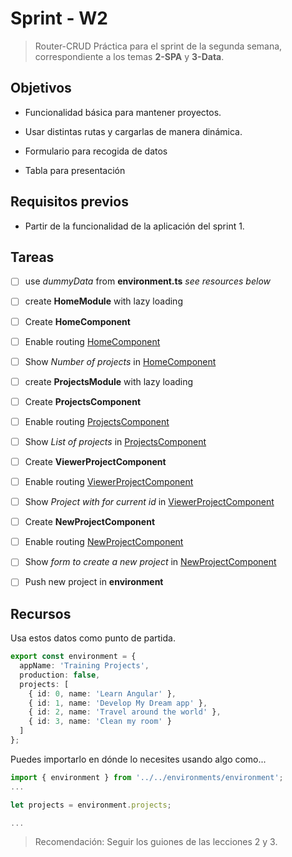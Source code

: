 # Sprint - W2
> Router-CRUD
Práctica para el sprint de la segunda semana, correspondiente a los temas **2-SPA** y **3-Data**.

## Objetivos

- Funcionalidad básica para mantener proyectos.

- Usar distintas rutas y cargarlas de manera dinámica.

- Formulario para recogida de datos

- Tabla para presentación

## Requisitos previos

- Partir de la funcionalidad de la aplicación del sprint 1.


## Tareas

- [ ] use _dummyData_ from **environment.ts** _see resources below_
- [ ] create **HomeModule** with lazy loading
- [ ] Create **HomeComponent**
- [ ] Enable routing [HomeComponent](/)
- [ ] Show _Number of projects_ in [HomeComponent](/)
- [ ] create **ProjectsModule** with lazy loading
- [ ] Create **ProjectsComponent**
- [ ] Enable routing [ProjectsComponent](/projects)
- [ ] Show _List of projects_ in [ProjectsComponent](/projects)
- [ ] Create **ViewerProjectComponent**
- [ ] Enable routing [ViewerProjectComponent](/projects/:id)
- [ ] Show _Project with for current id_ in [ViewerProjectComponent](/projects/:id)
- [ ] Create **NewProjectComponent**
- [ ] Enable routing [NewProjectComponent](/projects/new)
- [ ] Show _form to create a new project_ in [NewProjectComponent](/projects/new)
- [ ] Push new project in **environment**


## Recursos

Usa estos datos como punto de partida.

```typescript
export const environment = {
  appName: 'Training Projects',
  production: false,
  projects: [
    { id: 0, name: 'Learn Angular' },
    { id: 1, name: 'Develop My Dream app' },
    { id: 2, name: 'Travel around the world' },
    { id: 3, name: 'Clean my room' }
  ]
};
```

Puedes importarlo en dónde lo necesites usando algo como...

```typescript
import { environment } from '../../environments/environment';
...

let projects = environment.projects;

...

```

> Recomendación: Seguir los guiones de las lecciones 2 y 3.